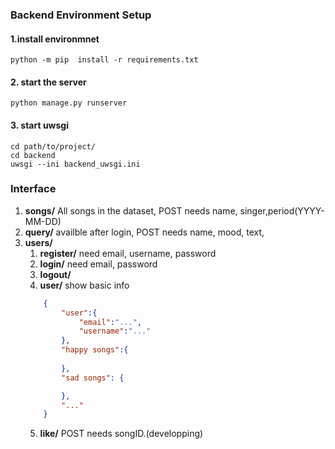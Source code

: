 ### Backend Environment Setup

#### 1.install environmnet
```shell
python -m pip  install -r requirements.txt
```
#### 2. start the server
```shell
python manage.py runserver
```
#### 3. start uwsgi
```shell
cd path/to/project/
cd backend
uwsgi --ini backend_uwsgi.ini 
```

### Interface 

1.  **songs/** All songs in the dataset, POST needs name, singer,period(YYYY-MM-DD) 
2.  **query/** availble after login, POST needs name, mood, text, 
3.  **users/**
    1.  **register/**   need email, username, password 
    2.  **login/**  need email, password
    3.  **logout/**      
    4.  **user/**   show basic info
    ```JSON
        {
            "user":{
                "email":"...",
                "username":"..."
            },
            "happy songs":{
                
            },
            "sad songs": {

            },
            "..."
        }
    ```
    5.  **like/**   POST needs songID.(developping)
